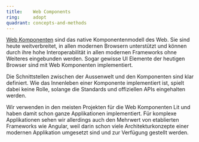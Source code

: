 ```yaml
---
title:    Web Components  
ring:     adopt  
quadrant: concepts-and-methods
---
```


[Web Komponenten][web-component] sind das native Komponentenmodell des Web. Sie sind heute weitverbreitet, in allen modernen Browsern
unterstützt und können durch ihre hohe Interoperabilität in allen modernen Frameworks ohne Weiteres eingebunden werden.
Sogar gewisse UI Elemente der heutigen Browser sind mit Web Komponenten implementiert.

Die Schnittstellen zwischen der Aussenwelt und den Komponenten sind klar definiert. Wie das Innenleben einer Komponente
implementiert ist, spielt dabei keine Rolle, solange die Standards und offiziellen APIs eingehalten werden.

Wir verwenden in den meisten Projekten für die Web Komponenten Lit und haben damit schon ganze Applikationen
implementiert. Für komplexe Applikationen sehen wir allerdings auch den Mehrwert von etablierten Frameworks wie Angular,
weil darin schon viele Architekturkonzepte einer modernen Applikation umgesetzt sind und zur Verfügung gestellt werden.

[web-component]: https://webcomponents.today/
